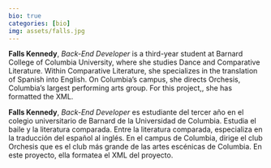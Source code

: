 ```yaml
---
bio: true
categories: [bio]
img: assets/falls.jpg
---
```


**Falls Kennedy**, *Back-End Developer* is a third-year student at Barnard College of Columbia University, where she studies Dance and Comparative Literature. Within Comparative Literature, she specializes in the translation of Spanish into English. On Columbia’s campus, she directs Orchesis, Columbia’s largest performing arts group. For this project,, she has formatted the XML.

**Falls Kennedy**, *Back-End Developer* es estudiante del tercer año en el colegio universitario de Barnard de la Universidad de Columbia. Estudia el baile y la literatura comparada. Entre la literatura comparada, especializa en la traducción del español al inglés. En el campus de Columbia, dirige el club Orchesis que es el club más grande de las artes escénicas de Columbia. En este proyecto, ella formatea el XML del proyecto.
